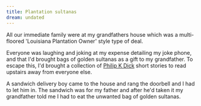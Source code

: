 ```yaml
---
title: Plantation sultanas
dream: undated
---
```


All our immediate family were at my grandfathers house which was a multi-floored 'Louisiana Plantation Owner' style type of deal.

Everyone was laughing and joking at my expense detailing my joke phone, and that I'd brought bags of golden sultanas as a gift to my grandfather. To escape this, I'd brought a collection of [Philip K Dick](https://en.wikipedia.org/wiki/Philip_K._Dick) short stories to read upstairs away from everyone else.

A sandwich delivery boy came to the house and rang the doorbell and I had to let him in. The sandwich was for my father and after he'd taken it my grandfather told me I had to eat the unwanted bag of golden sultanas.